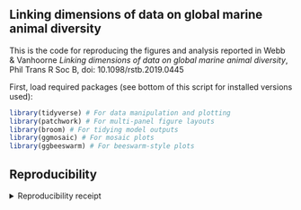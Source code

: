 
<!-- README.md is generated from README.Rmd. Please edit that file -->

## Linking dimensions of data on global marine animal diversity

This is the code for reproducing the figures and analysis reported in
Webb & Vanhoorne *Linking dimensions of data on global marine animal
diversity*, Phil Trans R Soc B, doi: 10.1098/rstb.2019.0445

First, load required packages (see bottom of this script for installed
versions used):

``` r
library(tidyverse) # For data manipulation and plotting
library(patchwork) # For multi-panel figure layouts
library(broom) # For tidying model outputs
library(ggmosaic) # For mosaic plots
library(ggbeeswarm) # For beeswarm-style plots
```

## Reproducibility

<details>

<summary>Reproducibility receipt</summary>

``` r
## datetime
Sys.time()
```

    ## [1] "2020-07-28 15:13:54 BST"

``` r
## repository
git2r::repository()
```

    ## Local:    master /Users/tom/Google Drive/Linking and Enriching Marine Data/linking_marine_diversity_data
    ## Remote:   master @ origin (https://github.com/tomjwebb/linking_marine_diversity_data)
    ## Head:     [d5faf3d] 2020-07-28: Initial commit to set up

``` r
## session info
sessionInfo()
```

    ## R version 3.6.2 (2019-12-12)
    ## Platform: x86_64-apple-darwin15.6.0 (64-bit)
    ## Running under: macOS Catalina 10.15.5
    ## 
    ## Matrix products: default
    ## BLAS:   /Library/Frameworks/R.framework/Versions/3.6/Resources/lib/libRblas.0.dylib
    ## LAPACK: /Library/Frameworks/R.framework/Versions/3.6/Resources/lib/libRlapack.dylib
    ## 
    ## locale:
    ## [1] en_GB.UTF-8/en_GB.UTF-8/en_GB.UTF-8/C/en_GB.UTF-8/en_GB.UTF-8
    ## 
    ## attached base packages:
    ## [1] stats     graphics  grDevices utils     datasets  methods   base     
    ## 
    ## other attached packages:
    ##  [1] ggbeeswarm_0.6.0 ggmosaic_0.2.0   broom_0.5.3      patchwork_1.0.0 
    ##  [5] forcats_0.4.0    stringr_1.4.0    dplyr_1.0.0      purrr_0.3.3     
    ##  [9] readr_1.3.1      tidyr_1.0.0      tibble_2.1.3     ggplot2_3.2.1   
    ## [13] tidyverse_1.3.0 
    ## 
    ## loaded via a namespace (and not attached):
    ##  [1] Rcpp_1.0.3         lubridate_1.7.4    lattice_0.20-38    assertthat_0.2.1  
    ##  [5] digest_0.6.24      R6_2.4.1           cellranger_1.1.0   plyr_1.8.5        
    ##  [9] backports_1.1.5    reprex_0.3.0       evaluate_0.14      httr_1.4.1        
    ## [13] pillar_1.4.3       rlang_0.4.6        lazyeval_0.2.2     readxl_1.3.1      
    ## [17] rstudioapi_0.10    data.table_1.12.8  rmarkdown_2.0      htmlwidgets_1.5.1 
    ## [21] munsell_0.5.0      compiler_3.6.2     vipor_0.4.5        modelr_0.1.5      
    ## [25] xfun_0.12          pkgconfig_2.0.3    htmltools_0.4.0    tidyselect_1.1.0  
    ## [29] fansi_0.4.1        viridisLite_0.3.0  crayon_1.3.4       dbplyr_1.4.2      
    ## [33] withr_2.1.2        grid_3.6.2         nlme_3.1-142       jsonlite_1.6.1    
    ## [37] gtable_0.3.0       lifecycle_0.2.0    DBI_1.1.0          git2r_0.26.1      
    ## [41] magrittr_1.5       scales_1.1.0       cli_2.0.1          stringi_1.4.6     
    ## [45] fs_1.3.1           xml2_1.2.2         generics_0.0.2     vctrs_0.3.1       
    ## [49] tools_3.6.2        glue_1.4.1         beeswarm_0.2.3     productplots_0.1.1
    ## [53] hms_0.5.3          yaml_2.2.1         colorspace_1.4-1   rvest_0.3.5       
    ## [57] plotly_4.9.2.1     knitr_1.26         haven_2.2.0
